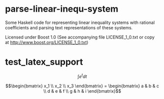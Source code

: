 parse-linear-inequ-system
=============

Some Haskell code for representing linear inequality systems with rational coefficients and parsing text representations of these systems.

Licensed under Boost 1.0 (See accompanying file LICENSE_1_0.txt or copy at http://www.boost.org/LICENSE_1_0.txt)



# test_latex_support

```math
\int e^t dt
```

```math
\begin{bmatrix}
x_1 \\
x_2 \\
x_3
\end{bmatrix} = 
\begin{bmatrix}
a & b & c \\
d & e & f \\
g & h & i
\end{bmatrix}
```
